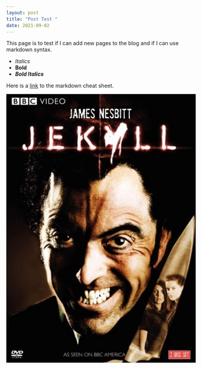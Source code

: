 ```yaml
---
layout: post
title: "Post Test "
date: 2021-09-02
---
```

This page is to test if I can add new pages to the blog and if I can use markdown syntax.
* *Italics*
* **Bold**
* **_Bold Italics_**

Here is a [link](https://packetlife.net/media/library/16/Markdown.pdf) to the markdown cheat sheet.

![Jekyll](/images/Jekyll.jpg)


